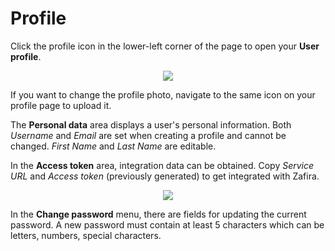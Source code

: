 # Profile

Click the profile icon in the lower-left corner of the page to open your **User profile**.

<p align="center">
  <img src="../img/my_profile_menu.png">
</p>

If you want to change the profile photo, navigate to the same icon on your profile page to upload it.

The **Personal data** area displays a user's personal information. Both *Username* and *Email* are set when creating a profile and cannot be changed. *First Name* and *Last Name* are editable.

In the **Access token** area, integration data can be obtained. Copy *Service URL* and *Access token* (previously generated) to get integrated with Zafira.

<p align="center">
  <img src="../img/my_profile_change_password.png">
</p>

In the **Change password** menu, there are fields for updating the current password. A new password must contain at least 5 characters which can be letters, numbers, special characters.
